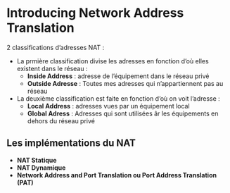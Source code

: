 # Introducing Network Address Translation

2 classifications d’adresses NAT :

-   La prmière classification divise les adresses en fonction d’où elles existent dans le réseau :
    -   **Inside Address** : adresse de l’équipement dans le réseau privé
    -   **Outside Adresse** : Toutes mes adresses qui n’appartiennent pas au réseau
-   La deuxième classification est faite en fonction d’où on voit l’adresse :
    -   **Local Address** : adresses vues par un équipement local
    -   **Global Adress** : Adresses qui sont utilisées âr les équipements en dehors du réseau privé

## Les implémentations du NAT

-   **NAT Statique**
-   **NAT Dynamique**
-   **Network Address and Port Translation ou Port Address Translation (PAT)**

